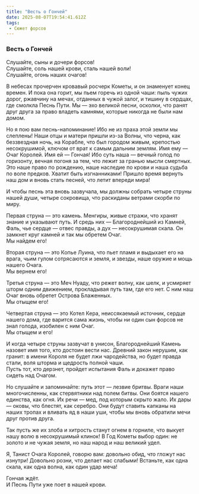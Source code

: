 ```yaml
---
title: "Весть о Гончей"
date: 2025-08-07T19:54:41.612Z
tags:
 - Сюжет форсов
---
```


### Весть о Гончей

Слушайте, сыны и дочери форсов!  
Слушайте, соль нашей крови, сталь нашей воли!  
Слушайте, огонь наших очагов!

В небесах прочерчен кровавый росчерк Кометы, и он знаменует конец
времен. И пока она горит, мы пьем горечь из одной чаши: пыль чужих
дорог, ржавчину на мечах, отданных в чужой залог, и тишину в сердцах,
где смолкла Песнь Пути. Мы — эхо великой песни, осколки, что ранят друг
друга за право владеть камнями, которые никогда не были нам домом.

Но я пою вам песнь-напоминание! Ибо не из праха этой земли мы слеплены!
Наши отцы и матери пришли из-за Волны, что черна, как беззвездная ночь,
на Корабле, что был городом живым, крепостью несокрушимой, ключом от
врат к самым дальним землям. Имя ему — Очаг Королей. Имя ей — Гончая!
Ибо суть наша — вечный голод по горизонту, вечная погоня за тем, что
лежит за гранью мысли смертных. Это наше право по рождению, наше
наследие по крови и наша судьба по воле предков. Хватит быть
изгнанниками! Пришло время вернуть наш дом и вновь стать песней, что
летит впереди мира!

И чтобы песнь эта вновь зазвучала, мы должны собрать четыре струны нашей
души, четыре сокровища, что раскиданы ветрами скорби по миру.

Первая струна — это камень. Менгиры, живые стражи, что хранят знание и
указывают путь. И средь них — Благороднейший из Камней, Фаль, чье сердце
— отвес правды, а дух — несокрушимая скала. Он замкнет круг камней и так
мы обретем Очаг.  
Мы найдем его!

Вторая струна — это Копье Луина, что пьет пламя и выдыхает его на врага,
чьим гулом сотрясаются и земля, и звезды, наше оружие и мощь нашего
Очага.  
Мы вернем его!

Третья струна — это Меч Нуаду, что режет волну, как шелк, и усмиряет
шторм одним движением, прокладывая путь там, где его нет. С ним наш Очаг
вновь обретет Острова Блаженных.  
Мы отыщем его!

Четвертая струна — это Котел Кера, неиссякаемый источник, сердце нашего
дома, где варится сама жизнь, чтобы ни один сын форсов не знал голода,
изобилен с ним Очаг.  
Мы отыщем и его!

И когда четыре струны зазвучат в унисон, Благороднейший Камень назовет
имя того, кто достоин вести нас. Древний закон нерушим, как гранит: в
имени Короля не будет лжи чародейства, но будет правда стали, воля
шторма и щедрость полной чаши.  
Пусть тот, кто дерзнет, пройдет испытания Фаль и докажет право сидеть
над Очагом.

Но слушайте и запоминайте: путь этот — лезвие бритвы. Враги наши
многочисленны, как стервятники над полем битвы. Они боятся нашего
единства, как огня. Их речи — мед, под которым скрыто жало. Их дары —
оковы, что блестят, как серебро. Они будут ставить капканы на наших
тропах и вливать яд в наши уши, чтобы мы вновь обратили мечи друг против
друга.

Так пусть же их злоба и хитрость станут огнем в горниле, что выкует нашу
волю в несокрушимый клинок! В Год Кометы выбор один: не золото и не
чужая земля, но наш народ и наш великий удел.

Я, Танист Очага Королей, говорю вам: довольно обид, что гложут нас
изнутри! Довольно розни, что делает нас слабыми! Встаньте, как одна
скала, как одна волна, как один удар меча!

Гончая ждёт.  
И Песнь Пути уже поет в нашей крови.
